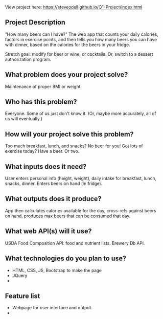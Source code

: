 View project here:  https://steveodell.github.io/Q1-Project/index.html

## Project Description
"How many beers can I have?"
The web app that counts your daily calories, factors in exercise points, and then tells you how many beers you can have with dinner, based on the calories for the beers in your fridge.

Stretch goal: modify for beer or wine, or cocktails. Or, switch to a dessert authorization program.


## What problem does your project solve?
Maintenance of proper BMI or weight.


## Who has this problem?
Everyone. Some of us just don't know it. (Or, maybe more accurately, all of us will eventually.)


## How will your project solve this problem?
Too much breakfast, lunch, and snacks? No beer for you!
Got lots of exercise today? Have a beer. Or two.


## What inputs does it need?
User enters personal info (height, weight), daily intake for breakfast, lunch, snacks, dinner. Enters beers on hand (in fridge).

## What outputs does it produce?
App then calculates calories available for the day, cross-refs against beers on hand, produces max beers that can be consumed that day.

## What web API(s) will it use?
USDA Food Composition API: food and nutrient lists.
Brewery Db API.

## What technologies do you plan to use?
* HTML, CSS, JS, Bootstrap to make the page
* JQuery
*


## Feature list
* Webpage for user interface and output.
*
